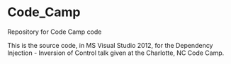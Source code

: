 Code_Camp
=========

Repository for Code Camp code

This is the source code, in MS Visual Studio 2012, for the Dependency Injection - Inversion of Control
talk given at the Charlotte, NC Code Camp.

